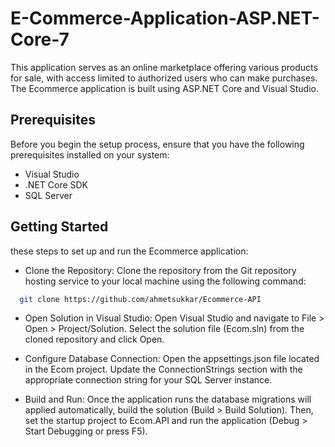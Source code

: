 # E-Commerce-Application-ASP.NET-Core-7

This application serves as an online marketplace offering various products for sale, with access limited to authorized users who can make purchases. The Ecommerce application is built using ASP.NET Core and Visual Studio.

## Prerequisites
Before you begin the setup process, ensure that you have the following prerequisites installed on your system:

- Visual Studio
- .NET Core SDK
- SQL Server


## Getting Started

these steps to set up and run the Ecommerce application:

- Clone the Repository: Clone the repository from the Git repository hosting service to your local machine using the following command:
```bash
  git clone https://github.com/ahmetsukkar/Ecommerce-API
```
- Open Solution in Visual Studio: Open Visual Studio and navigate to File > Open > Project/Solution. Select the solution file (Ecom.sln) from the cloned repository and click Open.

- Configure Database Connection: Open the appsettings.json file located in the Ecom project. Update the ConnectionStrings section with the appropriate connection string for your SQL Server instance.

- Build and Run: Once the application runs the database migrations will applied automatically, build the solution (Build > Build Solution). Then, set the startup project to Ecom.API and run the application (Debug > Start Debugging or press F5).